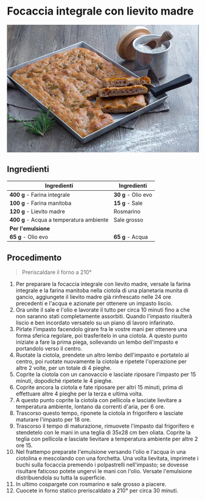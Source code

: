 # Focaccia integrale con lievito madre

![](img/Focaccia-integrale-con-lievito-madre.webp)

## Ingredienti

| Ingredienti                  | Ingredienti             |
| ---------------------------- | ----------------------- |
| **400 g** - Farina integrale | **30 g** - Olio evo |
| **100 g** - Farina manitoba | **15 g** - Sale |
| **120 g** - Lievito madre | Rosmarino |
| **400 g** - Acqua a temperatura ambiente | Sale grosso |
| **Per l'emulsione** |  |
| **65 g** - Olio evo | **65 g** - Acqua |

## Procedimento

> Preriscaldare il forno a 210°

1. Per preparare la focaccia integrale con lievito madre, versate la farina integrale e la farina manitoba nella ciotola di una planetaria munita di gancio, aggiungete il lievito madre già rinfrescato nelle 24 ore precedenti  e l'acqua e azionate per ottenere un impasto liscio.
1. Ora unite il sale e l'olio e lavorate il tutto per circa 10 minuti fino a che non saranno stati completamente assorbiti. Quando l'impasto risulterà liscio e ben incordato versatelo su un piano di lavoro infarinato.
1. Pirlate l'impasto facendolo girare fra le vostre mani per ottenere una forma sferica regolare, poi trasferitelo in una ciotola. A questo punto iniziate a fare la prima piega, sollevando un lembo dell'impasto e portandolo verso il centro.
1. Ruotate la ciotola, prendete un altro lembo dell'impasto e portatelo al centro, poi ruotate nuovamente la ciotola e ripetete l'operazione per altre 2 volte, per un totale di 4 pieghe. 
1. Coprite la ciotola con un canovaccio e lasciate riposare l'impasto per 15 minuti, dopodiché ripetete le 4 pieghe. 
1. Coprite ancora la ciotola e fate riposare per altri 15 minuti, prima di effettuare altre 4 pieghe per la terza e ultima volta. 
1. A questo punto coprite la ciotola con pellicola e lasciate lievitare a temperatura ambiente, lontano da correnti d'aria, per 6 ore. 
1. Trascorso questo tempo, riponete la ciotola in frigorifero e lasciate maturare l'impasto per 18 ore.
1. Trascorso il tempo di maturazione, rimuovete l'impasto dal frigorifero e stendetelo con le mani in una teglia di 35x28 cm ben oliata. Coprite la teglia con pellicola e lasciate lievitare a temperatura ambiente per altre 2 ore 15.
1. Nel frattempo preparate l'emulsione versando l'olio e l'acqua in una ciotolina e mescolando con una forchetta. Una volta lievitata, imprimete i buchi sulla focaccia premendo i polpastrelli nell'impasto; se dovesse risultare faticoso potete ungervi le mani con l'olio. Versate l'emulsione distribuendola su tutta la superficie.
1. In ultimo cospargete con rosmarino e sale grosso a piacere. 
1. Cuocete in forno statico preriscaldato a 210° per circa 30 minuti.

